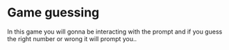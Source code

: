 # Game guessing
In this game you will gonna be interacting with the prompt and if you guess the right number or wrong it will prompt you..
